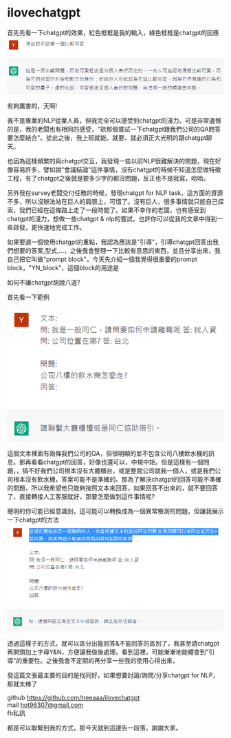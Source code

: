 # ilovechatgpt
首先先看一下chatgpt的效果，紅色框框是我的輸入，綠色框框是chatgpt的回應
![image](https://raw.githubusercontent.com/treeaaa/ilovechatgpt/main/img/%E4%BB%A4%E4%BA%BA%E9%A9%9A%E8%B1%94%E7%9A%84chatgpt/0.PNG)

有夠厲害的，天啊!

我不是專業的NLP從業人員，但我完全可以感受到chatgpt的淺力。可是非常遺憾的是，我的老闆也有相同的感受，"欸那個嘗試一下chatgpt跟我們公司的QA問答要怎麼結合"。從此之後，我上班就能、就要、就必須正大光明的跟chatgpt聊天。

也因為這樣頻繁的與chatgpt交互，我發現一些以前NLP很難解決的問題，現在好像容易許多，譬如說"會議結論"這件事情，沒有chatgpt的時候不知道怎麼做特徵工程，有了chatgpt之後就是要多少字的都沒問題，反正也不是我寫，哈哈。

另外我在survey老闆交付任務的時候，發現chatgpt for NLP task，這方面的資源不多，所以沒辦法站在巨人的肩膀上，可惜了。沒有巨人，很多事情就只能自己探索，我們已經在這條路上走了一段時間了。如果不幸你的老闆，也有感受到chatgpt的淺力，想做一些chatgpt & nlp的嘗試，也許你可以從我的文章中得到一些啟發，更快速地完成工作。

如果要選一個使用chatgpt的重點，我認為應該是"引導"，引導chatgpt回答出我們想要的答案,型式,...，之後我會整理一下比較有意思的東西，並且分享出來，我自己把它叫做"prompt block"。今天先介紹一個我覺得很重要的prompt block，"YN_block"，這個block的用途是

如何不讓chatgpt胡說八道?

首先看一下範例

![image](https://raw.githubusercontent.com/treeaaa/ilovechatgpt/main/img/%E8%83%A1%E8%AA%AA%E5%85%AB%E9%81%93/0.PNG)

這個文本裡面有兩條我們公司的QA，但很明顯的並不包含公司八樓飲水機的訊息。那再看看chatgpt的回答，好像也還可以，中規中矩。但是這樣有一個問題，，搞不好我們公司根本沒有大廳櫃台，或是整間公司就我一個人，或是我們公司根本沒有飲水機，答案可能不是準確的。那為了解決chatgpt的回答可能不準確的問題，所以我希望他只能夠按照文本來回答，如果回答不出來的，就不要回答了，直接轉接人工客服就好，那要怎麼做到這件事情呢?

聰明的你可能已經意識到，這可能可以轉換成為一個異常檢測的問題，但讓我展示一下chatgpt的方法
![image](https://raw.githubusercontent.com/treeaaa/ilovechatgpt/main/img/%E8%83%A1%E8%AA%AA%E5%85%AB%E9%81%93/1.PNG)

透過這樣子的方式，就可以區分出能回答&不能回答的區別了，我甚至請chatgpt再開頭加上字母Y&N，方便讓我做後處理。看到這裡，可能漸漸地能體會到"引導"的重要性。之後我會不定期的再分享一些我的使用心得出來，

發這篇文張最主要的目的是找同好，如果想要討論/詢問/分享chatgpt for NLP，那就太棒了

github https://github.com/treeaaa/ilovechatgpt \
mail hot96307@gmail.com \
fb私訊 

都是可以聯繫到我的方式，那今天就到這邊告一段落，謝謝大家。